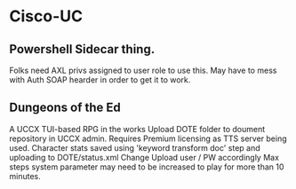 # Cisco-UC

Powershell Sidecar thing.
------------------------
  Folks need AXL privs assigned to user role to use this.
  May have to mess with Auth SOAP hearder in order to get it to work.
  



Dungeons of the Ed
--------------------
  A UCCX TUI-based RPG in the works
  Upload DOTE folder to doument repository in UCCX admin.
  Requires Premium licensing as TTS server being used.
  Character stats saved using 'keyword transform doc' step and uploading to DOTE/status.xml
  Change Upload user / PW accordingly
  Max steps system parameter may need to be increased to play for more than 10 minutes.
  

